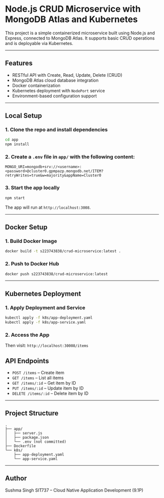 # Node.js CRUD Microservice with MongoDB Atlas and Kubernetes

This project is a simple containerized microservice built using Node.js and Express, connected to MongoDB Atlas. It supports basic CRUD operations and is deployable via Kubernetes.

---

##  Features

- RESTful API with Create, Read, Update, Delete (CRUD)
- MongoDB Atlas cloud database integration
- Docker containerization
- Kubernetes deployment with `NodePort` service
- Environment-based configuration support

---

##  Local Setup

### 1. Clone the repo and install dependencies

```bash
cd app
npm install
```

### 2. Create a `.env` file in `app/` with the following content:

```env
MONGO_URI=mongodb+srv://<username>:<password>@cluster0.gpmpazp.mongodb.net/ITEM?retryWrites=true&w=majority&appName=Cluster0
```

### 3. Start the app locally

```bash
npm start
```

The app will run at `http://localhost:3008`.

---

##  Docker Setup

### 1. Build Docker Image

```bash
docker build -t s223743838/crud-microservice:latest .
```

### 2. Push to Docker Hub

```bash
docker push s223743838/crud-microservice:latest
```

---

## Kubernetes Deployment

### 1. Apply Deployment and Service

```bash
kubectl apply -f k8s/app-deployment.yaml
kubectl apply -f k8s/app-service.yaml
```

### 2. Access the App

Then visit: `http://localhost:30008/items`


##  API Endpoints

- `POST /items` – Create item
- `GET /items` – List all items
- `GET /items/:id` – Get item by ID
- `PUT /items/:id` – Update item by ID
- `DELETE /items/:id` – Delete item by ID

---

##  Project Structure

```
.
├── app/
│   ├── server.js
│   ├── package.json
│   └── .env (not committed)
├── Dockerfile
└── k8s/
    ├── app-deployment.yaml
    └── app-service.yaml
```

---

##  Author

Sushma Singh 
SIT737 – Cloud Native Application Development (9.1P)
